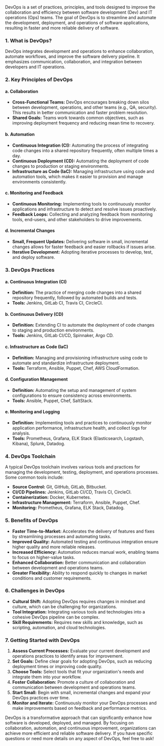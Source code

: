 DevOps is a set of practices, principles, and tools designed to improve the collaboration and efficiency between software development (Dev) and IT operations (Ops) teams. The goal of DevOps is to streamline and automate the development, deployment, and operations of software applications, resulting in faster and more reliable delivery of software.

### **1. What is DevOps?**

DevOps integrates development and operations to enhance collaboration, automate workflows, and improve the software delivery pipeline. It emphasizes communication, collaboration, and integration between developers and IT operations.

### **2. Key Principles of DevOps**

#### **a. Collaboration**

- **Cross-Functional Teams:** DevOps encourages breaking down silos between development, operations, and other teams (e.g., QA, security). This results in better communication and faster problem resolution.
- **Shared Goals:** Teams work towards common objectives, such as improving deployment frequency and reducing mean time to recovery.

#### **b. Automation**

- **Continuous Integration (CI):** Automating the process of integrating code changes into a shared repository frequently, often multiple times a day.
- **Continuous Deployment (CD):** Automating the deployment of code changes to production or staging environments.
- **Infrastructure as Code (IaC):** Managing infrastructure using code and automation tools, which makes it easier to provision and manage environments consistently.

#### **c. Monitoring and Feedback**

- **Continuous Monitoring:** Implementing tools to continuously monitor applications and infrastructure to detect and resolve issues proactively.
- **Feedback Loops:** Collecting and analyzing feedback from monitoring tools, end-users, and other stakeholders to drive improvements.

#### **d. Incremental Changes**

- **Small, Frequent Updates:** Delivering software in small, incremental changes allows for faster feedback and easier rollbacks if issues arise.
- **Iterative Development:** Adopting iterative processes to develop, test, and deploy software.

### **3. DevOps Practices**

#### **a. Continuous Integration (CI)**

- **Definition:** The practice of merging code changes into a shared repository frequently, followed by automated builds and tests.
- **Tools:** Jenkins, GitLab CI, Travis CI, CircleCI.

#### **b. Continuous Delivery (CD)**

- **Definition:** Extending CI to automate the deployment of code changes to staging and production environments.
- **Tools:** Jenkins, GitLab CI/CD, Spinnaker, Argo CD.

#### **c. Infrastructure as Code (IaC)**

- **Definition:** Managing and provisioning infrastructure using code to automate and standardize infrastructure deployment.
- **Tools:** Terraform, Ansible, Puppet, Chef, AWS CloudFormation.

#### **d. Configuration Management**

- **Definition:** Automating the setup and management of system configurations to ensure consistency across environments.
- **Tools:** Ansible, Puppet, Chef, SaltStack.

#### **e. Monitoring and Logging**

- **Definition:** Implementing tools and practices to continuously monitor application performance, infrastructure health, and collect logs for analysis.
- **Tools:** Prometheus, Grafana, ELK Stack (Elasticsearch, Logstash, Kibana), Splunk, Datadog.

### **4. DevOps Toolchain**

A typical DevOps toolchain involves various tools and practices for managing the development, testing, deployment, and operations processes. Some common tools include:

- **Source Control:** Git, GitHub, GitLab, Bitbucket.
- **CI/CD Pipelines:** Jenkins, GitLab CI/CD, Travis CI, CircleCI.
- **Containerization:** Docker, Kubernetes.
- **Infrastructure Management:** Terraform, Ansible, Puppet, Chef.
- **Monitoring:** Prometheus, Grafana, ELK Stack, Datadog.

### **5. Benefits of DevOps**

- **Faster Time-to-Market:** Accelerates the delivery of features and fixes by streamlining processes and automating tasks.
- **Improved Quality:** Automated testing and continuous integration ensure higher quality and more reliable releases.
- **Increased Efficiency:** Automation reduces manual work, enabling teams to focus on higher-value tasks.
- **Enhanced Collaboration:** Better communication and collaboration between development and operations teams.
- **Greater Flexibility:** Ability to respond quickly to changes in market conditions and customer requirements.

### **6. Challenges in DevOps**

- **Cultural Shift:** Adopting DevOps requires changes in mindset and culture, which can be challenging for organizations.
- **Tool Integration:** Integrating various tools and technologies into a cohesive DevOps pipeline can be complex.
- **Skill Requirements:** Requires new skills and knowledge, such as scripting, automation, and cloud technologies.

### **7. Getting Started with DevOps**

1. **Assess Current Processes:** Evaluate your current development and operations practices to identify areas for improvement.
2. **Set Goals:** Define clear goals for adopting DevOps, such as reducing deployment times or improving code quality.
3. **Choose Tools:** Select tools that fit your organization's needs and integrate them into your workflow.
4. **Foster Collaboration:** Promote a culture of collaboration and communication between development and operations teams.
5. **Start Small:** Begin with small, incremental changes and expand your DevOps practices over time.
6. **Monitor and Iterate:** Continuously monitor your DevOps processes and make improvements based on feedback and performance metrics.

DevOps is a transformative approach that can significantly enhance how software is developed, deployed, and managed. By focusing on collaboration, automation, and continuous improvement, organizations can achieve more efficient and reliable software delivery. If you have specific questions or need more details on any aspect of DevOps, feel free to ask!
